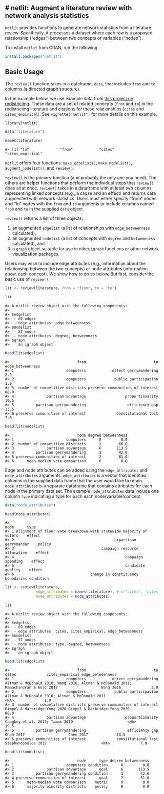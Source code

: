 
<!-- README.md is generated from README.Rmd. Please edit that file -->

## \# netlit: Augment a literature review with network analysis statistics

`netlit` provides functions to generate network statistics from a
literature review. Specifically, it processes a dataset where each row
is a proposed relationship (“edges”) between two concepts or variables
(“nodes”).

To install `netlit` from CRAN, run the following:

``` r
install.packages("netlit")
```

## Basic Usage

The `review()` function takes in a dataframe, `data`, that includes
`from` and `to` columns (a directed graph structure).

In the example below, we use example data from [this project on
redistricting](https://github.com/judgelord/redistricting). These data
are a set of related concepts (`from` and `to`) in the redistricting
literature and citations for these relationships (`cites` and
`cites_empirical`). See `vignette("netlit")` for more details on this
example.

``` r
library(netlit)

data("literature")

names(literature)
```

    #> [1] "to"              "from"            "cites"           "cites_empirical"

`netlit` offers four functions: `make_edgelist()`, `make_nodelist()`,
`augment_nodelist()`, and `review()`.

`review()` is the primary function (and probably the only one you need).
The others are helper functions that perform the individual steps that
`review()` does all at once. `review()` takes in a dataframe with at
least two columns representing linked concepts (e.g., a cause and an
effect) and returns data augmented with network statistics. Users must
either specify “from” nodes and “to” nodes with the `from` and `to`
arguments or include columns named `from` and `to` in the supplied
`data` object.

`review()` returns a list of three objects:

1.  an augmented `edgelist` (a list of relationships with
    `edge_betweenness` calculated),
2.  an augmented `nodelist` (a list of concepts with `degree` and
    `betweenness` calculated), and
3.  a `graph` object suitable for use in other `igraph` functions or
    other network visualization packages.

Users may wish to include edge attributes (e.g., information about the
relationship between the two concepts) or node attributes (information
about each concept). We show how to do so below. But first, consider the
basic use of `review()`:

``` r
lit <- review(literature, from = "from", to = "to")

lit
```

    #> A netlit_review object with the following components:
    #> 
    #> $edgelist
    #>  - 69 edges
    #>  - edge attributes: edge_betweenness
    #> $nodelist
    #>  - 57 nodes
    #>  - node attributes: degree, betweenness
    #> $graph
    #>    an igraph object

``` r
head(lit$edgelist)
```

    #>                               from                               to edge_betweenness
    #> 1                        computers            detect gerrymandering              2.0
    #> 2                        computers             public participation              1.0
    #> 3  number of competitive districts preserve communities of interest             88.0
    #> 4               partisan advantage                  proportionality             19.5
    #> 5          partisan gerrymandering                   efficiency gap             13.5
    #> 6 preserve communities of interest              constitutional test              7.0

``` r
head(lit$nodelist)
```

    #>                               node degree betweenness
    #> 1                        computers      0         0.0
    #> 2  number of competitive districts      1        66.0
    #> 3               partisan advantage      6       113.5
    #> 4          partisan gerrymandering      1        42.0
    #> 5 preserve communities of interest      2        81.0
    #> 6      mean-median vote comparison      0         0.0

Edge and node attributes can be added using the `edge_attributes` and
`node_attributes` arguments. `edge_attributes` is a vector that
identifies columns in the supplied data frame that the user would like
to retain. `node_attributes` is a separate dataframe that contains
attributes for each node in the primary data set. The example
`node_attributes` data include one column `type` indicating a type for
each each node/variable/concept.

``` r
data("node_attributes")

head(node_attributes)
```

    #>                                                                  node      type
    #> 1 Alignment of floor vote breakdown with statewide majority of voters    effect
    #> 2                                              bipartisan gerrymander    policy
    #> 3                                        campaign resource allocation    effect
    #> 4                                                   campaign spending    effect
    #> 5                                                   candidate quality    effect
    #> 6                                   change in constituency boundaries condition

``` r
lit <- review(literature,
              edge_attributes = names(literature), # c("cites", "cites_empirical"),
              node_attributes = node_attributes)

lit
```

    #> A netlit_review object with the following components:
    #> 
    #> $edgelist
    #>  - 69 edges
    #>  - edge attributes: cites, cites_empirical, edge_betweenness
    #> $nodelist
    #>  - 57 nodes
    #>  - node attributes: type, degree, betweenness
    #> $graph
    #>    an igraph object

``` r
head(lit$edgelist)
```

    #>                               from                               to                                                                               cites              cites_empirical edge_betweenness
    #> 1                        computers            detect gerrymandering Altman & McDonald 2010; Wang 2016; Altman & McDonald 2011; Ramachandran & Gold 2018                    Wang 2016              2.0
    #> 2                        computers             public participation                                      Altman & McDonald 2010; Altman & McDonald 2011                         <NA>              1.0
    #> 3  number of competitive districts preserve communities of interest                                                        Gimpel & Harbridge-Yong 2020 Gimpel & Harbridge-Yong 2020             88.0
    #> 4               partisan advantage                  proportionality                                                     Caughey et al. 2017; Tamas 2019                         <NA>             19.5
    #> 5          partisan gerrymandering                   efficiency gap                                                                           Chen 2017                    Chen 2017             13.5
    #> 6 preserve communities of interest              constitutional test                                                                 Stephanopoulos 2012                         <NA>              7.0

``` r
head(lit$nodelist)
```

    #>                               node      type degree betweenness
    #> 1                        computers condition      0         0.0
    #> 2               partisan advantage      goal      6       113.5
    #> 3          partisan gerrymandering condition      1        42.0
    #> 4 preserve communities of interest      goal      2        81.0
    #> 5      mean-median vote comparison    metric      0         0.0
    #> 6      majority minority districts    policy      0         0.0
